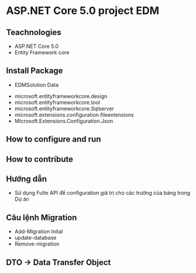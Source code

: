 ﻿# ASP.NET Core 5.0 project EDM 
## Teachnologies
- ASP.NET Core 5.0
- Entity Framework core
## Install Package
* EDMSolution Data
- microsoft.entityframeworkcore.design
- microsoft.entityframeworkcore.tool
- microsoft.entityframeworkcore.Sqlserver
- microsoft.extensions.configuration.fileextensions
- Microsoft.Extensions.Configuration.Json
## How to configure and run

## How to contribute

## Hướng dẫn
 - Sử dụng Fulte API để configuration giá trị cho các trường của bảng  trong Dự án
## Câu lệnh Migration
- Add-Migration Inital
- update-database
- Remove-migration

## DTO -> Data Transfer Object